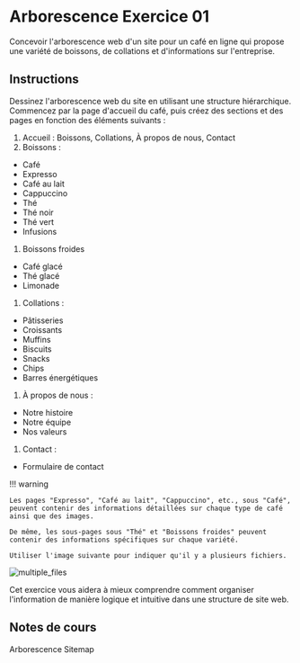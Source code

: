 # Arborescence Exercice 01

Concevoir l'arborescence web d'un site pour un café en ligne qui propose une variété de boissons, de collations et d'informations sur l'entreprise.

## Instructions

Dessinez l'arborescence web du site en utilisant une structure hiérarchique. Commencez par la page d'accueil du café, puis créez des sections et des pages en fonction des éléments suivants :

1. Accueil : Boissons, Collations, À propos de nous, Contact
1. Boissons :
- Café
- Expresso
- Café au lait
- Cappuccino
- Thé
- Thé noir
- Thé vert
- Infusions
1. Boissons froides
- Café glacé
- Thé glacé
- Limonade
1. Collations :
- Pâtisseries
- Croissants
- Muffins
- Biscuits
- Snacks
- Chips
- Barres énergétiques
1. À propos de nous :
- Notre histoire
- Notre équipe
- Nos valeurs
1. Contact :
- Formulaire de contact

!!! warning

    Les pages "Expresso", "Café au lait", "Cappuccino", etc., sous "Café", peuvent contenir des informations détaillées sur chaque type de café ainsi que des images.

    De même, les sous-pages sous "Thé" et "Boissons froides" peuvent contenir des informations spécifiques sur chaque variété.

    Utiliser l'image suivante pour indiquer qu'il y a plusieurs fichiers.
![multiple_files](https://github.com/user-attachments/assets/38903686-cca9-41d3-8c32-967de45220f4)


Cet exercice vous aidera à mieux comprendre comment organiser l'information de manière logique et intuitive dans une structure de site web.

## Notes de cours

Arborescence
Sitemap


